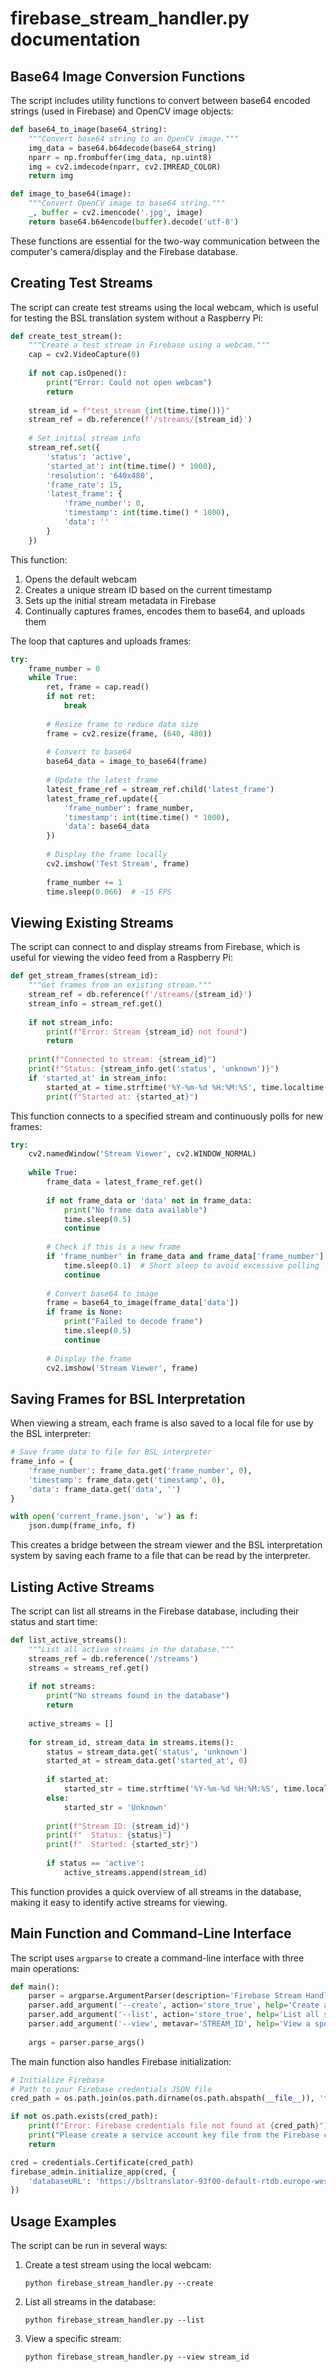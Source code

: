 # firebase_stream_handler.py documentation
## Base64 Image Conversion Functions

The script includes utility functions to convert between base64 encoded strings (used in Firebase) and OpenCV image objects:

```python
def base64_to_image(base64_string):
    """Convert base64 string to an OpenCV image."""
    img_data = base64.b64decode(base64_string)
    nparr = np.frombuffer(img_data, np.uint8)
    img = cv2.imdecode(nparr, cv2.IMREAD_COLOR)
    return img

def image_to_base64(image):
    """Convert OpenCV image to base64 string."""
    _, buffer = cv2.imencode('.jpg', image)
    return base64.b64encode(buffer).decode('utf-8')
```

These functions are essential for the two-way communication between the computer's camera/display and the Firebase database.

## Creating Test Streams

The script can create test streams using the local webcam, which is useful for testing the BSL translation system without a Raspberry Pi:

```python
def create_test_stream():
    """Create a test stream in Firebase using a webcam."""
    cap = cv2.VideoCapture(0)
    
    if not cap.isOpened():
        print("Error: Could not open webcam")
        return
    
    stream_id = f"test_stream_{int(time.time())}"
    stream_ref = db.reference(f'/streams/{stream_id}')
    
    # Set initial stream info
    stream_ref.set({
        'status': 'active',
        'started_at': int(time.time() * 1000),
        'resolution': '640x480',
        'frame_rate': 15,
        'latest_frame': {
            'frame_number': 0,
            'timestamp': int(time.time() * 1000),
            'data': ''
        }
    })
```

This function:
1. Opens the default webcam
2. Creates a unique stream ID based on the current timestamp
3. Sets up the initial stream metadata in Firebase
4. Continually captures frames, encodes them to base64, and uploads them

The loop that captures and uploads frames:

```python
try:
    frame_number = 0
    while True:
        ret, frame = cap.read()
        if not ret:
            break
            
        # Resize frame to reduce data size
        frame = cv2.resize(frame, (640, 480))
        
        # Convert to base64
        base64_data = image_to_base64(frame)
        
        # Update the latest frame
        latest_frame_ref = stream_ref.child('latest_frame')
        latest_frame_ref.update({
            'frame_number': frame_number,
            'timestamp': int(time.time() * 1000),
            'data': base64_data
        })
        
        # Display the frame locally
        cv2.imshow('Test Stream', frame)
        
        frame_number += 1
        time.sleep(0.066)  # ~15 FPS
```

## Viewing Existing Streams

The script can connect to and display streams from Firebase, which is useful for viewing the video feed from a Raspberry Pi:

```python
def get_stream_frames(stream_id):
    """Get frames from an existing stream."""
    stream_ref = db.reference(f'/streams/{stream_id}')
    stream_info = stream_ref.get()
    
    if not stream_info:
        print(f"Error: Stream {stream_id} not found")
        return
    
    print(f"Connected to stream: {stream_id}")
    print(f"Status: {stream_info.get('status', 'unknown')}")
    if 'started_at' in stream_info:
        started_at = time.strftime('%Y-%m-%d %H:%M:%S', time.localtime(stream_info['started_at'] / 1000))
        print(f"Started at: {started_at}")
```

This function connects to a specified stream and continuously polls for new frames:

```python
try:
    cv2.namedWindow('Stream Viewer', cv2.WINDOW_NORMAL)
    
    while True:
        frame_data = latest_frame_ref.get()
        
        if not frame_data or 'data' not in frame_data:
            print("No frame data available")
            time.sleep(0.5)
            continue
        
        # Check if this is a new frame
        if 'frame_number' in frame_data and frame_data['frame_number'] == last_frame_number:
            time.sleep(0.1)  # Short sleep to avoid excessive polling
            continue
        
        # Convert base64 to image
        frame = base64_to_image(frame_data['data'])
        if frame is None:
            print("Failed to decode frame")
            time.sleep(0.5)
            continue
        
        # Display the frame
        cv2.imshow('Stream Viewer', frame)
```

## Saving Frames for BSL Interpretation

When viewing a stream, each frame is also saved to a local file for use by the BSL interpreter:

```python
# Save frame data to file for BSL interpreter
frame_info = {
    'frame_number': frame_data.get('frame_number', 0),
    'timestamp': frame_data.get('timestamp', 0),
    'data': frame_data.get('data', '')
}

with open('current_frame.json', 'w') as f:
    json.dump(frame_info, f)
```

This creates a bridge between the stream viewer and the BSL interpretation system by saving each frame to a file that can be read by the interpreter.

## Listing Active Streams

The script can list all streams in the Firebase database, including their status and start time:

```python
def list_active_streams():
    """List all active streams in the database."""
    streams_ref = db.reference('/streams')
    streams = streams_ref.get()
    
    if not streams:
        print("No streams found in the database")
        return
    
    active_streams = []
    
    for stream_id, stream_data in streams.items():
        status = stream_data.get('status', 'unknown')
        started_at = stream_data.get('started_at', 0)
        
        if started_at:
            started_str = time.strftime('%Y-%m-%d %H:%M:%S', time.localtime(started_at / 1000))
        else:
            started_str = 'Unknown'
        
        print(f"Stream ID: {stream_id}")
        print(f"  Status: {status}")
        print(f"  Started: {started_str}")
        
        if status == 'active':
            active_streams.append(stream_id)
```

This function provides a quick overview of all streams in the database, making it easy to identify active streams for viewing.

## Main Function and Command-Line Interface

The script uses `argparse` to create a command-line interface with three main operations:

```python
def main():
    parser = argparse.ArgumentParser(description='Firebase Stream Handler')
    parser.add_argument('--create', action='store_true', help='Create a test stream using webcam')
    parser.add_argument('--list', action='store_true', help='List all streams')
    parser.add_argument('--view', metavar='STREAM_ID', help='View a specific stream')
    
    args = parser.parse_args()
```

The main function also handles Firebase initialization:

```python
# Initialize Firebase
# Path to your Firebase credentials JSON file
cred_path = os.path.join(os.path.dirname(os.path.abspath(__file__)), 'firebase-credentials.json')

if not os.path.exists(cred_path):
    print(f"Error: Firebase credentials file not found at {cred_path}")
    print("Please create a service account key file from the Firebase console")
    return

cred = credentials.Certificate(cred_path)
firebase_admin.initialize_app(cred, {
    'databaseURL': 'https://bsltranslator-93f00-default-rtdb.europe-west1.firebasedatabase.app/'
})
```

## Usage Examples

The script can be run in several ways:

1. Create a test stream using the local webcam:
   ```
   python firebase_stream_handler.py --create
   ```

2. List all streams in the database:
   ```
   python firebase_stream_handler.py --list
   ```

3. View a specific stream:
   ```
   python firebase_stream_handler.py --view stream_id
   ```